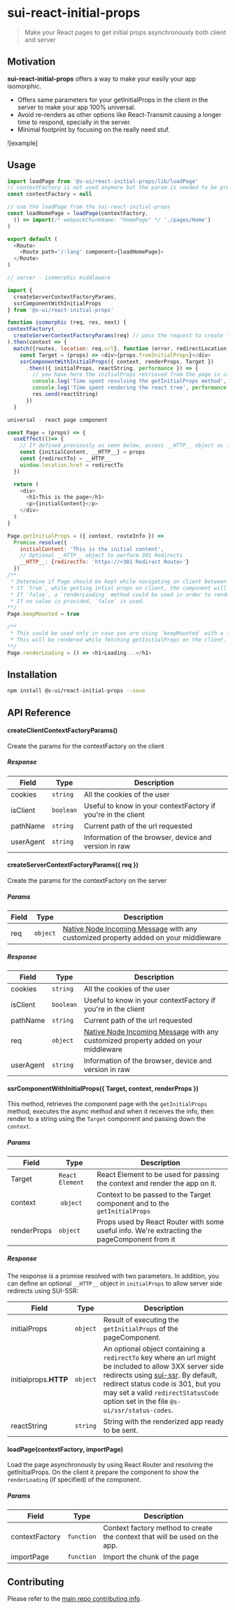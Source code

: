 # sui-react-initial-props
> Make your React pages to get initial props asynchronously both client and server

## Motivation

**sui-react-initial-props** offers a way to make your easily your app isomorphic.
* Offers same parameters for your getInitialProps in the client in the server to make your app 100% universal.
* Avoid re-renders as other options like React-Transmit causing a longer time to respond, specially in the server.
* Minimal footprint by focusing on the really need stuf.

![example]

## Usage

```js
import loadPage from '@s-ui/react-initial-props/lib/loadPage'
// contextFactory is not used anymore but the param is needed to be present for compatibility reasons
const contextFactory = null

// use the loadPage from the sui-react-initial-props
const loadHomePage = loadPage(contextFactory,
  () => import(/* webpackChunkName: "HomePage" */ './pages/Home')
)

export default (
  <Route>
    <Route path='/:lang' component={loadHomePage}>
  </Route>
)
```

```js
// server - isomorphic middleware

import {
  createServerContextFactoryParams,
  ssrComponentWithInitialProps
} from '@s-ui/react-initial-props'

function isomorphic (req, res, next) {
contextFactory(
  createServerContextFactoryParams(req) // pass the request to create the context
).then(context => {
  match({routes, location: req.url}, function (error, redirectLocation, renderProps = false) {
    const Target = (props) => <div>{props.fromInitialProps}</div>
    ssrComponentWithInitialProps({ context, renderProps, Target })
      .then(({ initialProps, reactString, performance }) => {
        // you have here the initialProps retrieved from the page in case you need it
        console.log('Time spent resolving the getInitialProps method', performance.getInitialProps)
        console.log('Time spent rendering the react tree', performance.renderToString)
        res.send(reactString)
      })
  }
```

```js
universal - react page component

const Page = (props) => {
  useEffect(()=> {
    // If defined previously as seen below, access __HTTP__ object as follows:
    const {initialContent, __HTTP__} = props
    const {redirectTo} = __HTTP__
    window.location.href = redirectTo
  })

  return (
    <div>
      <h1>This is the page</h1>
      <p>{initialContent}</p>
    </div>
  )
}

Page.getInitialProps = ({ context, routeInfo }) =>
  Promise.resolve({
    initialContent: 'This is the initial content',
    // Optional __HTTP__ object to perform 301 Redirects
    __HTTP__: {redirectTo: 'https://<301 Redirect Route>'}
  })
/**
 * Determine if Page should be kept while navigating on client between routes for the same page.
 * If `true`, while getting intial props on client, the component will receive a `isLoading` prop.
 * If `false`, a `renderLoading` method could be used in order to render a placeholder while loading.
 * If no value is provided, `false` is used.
**/
Page.keepMounted = true

/**
 * This could be used only in case you are using `keepMounted` with a false value.
 * This will be rendered while fetching getInitialProps on the client.
**/
Page.renderLoading = () => <h1>Loading...</h1>
```


## Installation

```sh
npm install @s-ui/react-initial-props --save
```

## API Reference

#### createClientContextFactoryParams()

Create the params for the contextFactory on the client

##### Response

Field | Type | Description
--- | --- | ---
cookies | `string` | All the cookies of the user
isClient | `boolean` | Useful to know in your contextFactory if you're in the client
pathName | `string` | Current path of the url requested
userAgent | `string` | Information of the browser, device and version in raw

#### createServerContextFactoryParams({ req })

Create the params for the contextFactory on the server

##### Params

Field | Type | Description
--- | --- | ---
req | `object` | [Native Node Incoming Message](https://nodejs.org/api/http.html#http_class_http_incomingmessage) with any customized property added on your middleware

##### Response

Field | Type | Description
--- | --- | ---
cookies | `string` | All the cookies of the user
isClient | `boolean` | Useful to know in your contextFactory if you're in the client
pathName | `string` | Current path of the url requested
req | `object` | [Native Node Incoming Message](https://nodejs.org/api/http.html#http_class_http_incomingmessage) with any customized property added on your middleware
userAgent | `string` | Information of the browser, device and version in raw

#### ssrComponentWithInitialProps({ Target, context, renderProps })

This method, retrieves the component page with the `getInitialProps` method, executes the async method and when it receives the info, then render to a string using the `Target` component and passing down the `context`.

##### Params

Field | Type | Description
--- | --- | ---
Target | `React Element` | React Element to be used for passing the context and render the app on it.
context | `object` | Context to be passed to the Target component and to the `getInitialProps`
renderProps | `object` | Props used by React Router with some useful info. We're extracting the pageComponent from it

##### Response

The response is a promise resolved with two parameters. In addition, you can define an optional `__HTTP__` object in `initialProps` to allow server side redirects using SUI-SSR:

Field | Type | Description
--- | --- | ---
initialProps | `object` | Result of executing the `getInitialProps` of the pageComponent.
initialprops.__HTTP__ | `object` | An optional object containing a `redirectTo` key where an url might be included to allow 3XX server side redirects using [sui-ssr](https://github.com/SUI-Components/sui/tree/master/packages/sui-ssr). By default, redirect status code is 301, but you may set a valid `redirectStatusCode` option set in the file `@s-ui/ssr/status-codes`.
reactString | `string` | String with the renderized app ready to be sent.

#### loadPage(contextFactory, importPage)

Load the page asynchronously by using React Router and resolving the getInitialProps. On the client it prepare the component to show the `renderLoading` (if specified) of the component.

##### Params

Field | Type | Description
--- | --- | ---
contextFactory | `function` | Context factory method to create the context that will be used on the app.
importPage | `function` | Import the chunk of the page

## Contributing

Please refer to the [main repo contributing info](https://github.com/SUI-Components/sui/blob/master/CONTRIBUTING.md).
